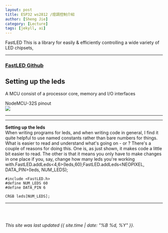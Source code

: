```yaml
---
layout: post
title: ESP32 ws2812 /燈調控制介紹
author: [Sheng Jie]
category: [Lecture]
tags: [jekyll, ai]
---
```


FastLED This is a library for easily & efficiently controlling a wide variety of LED chipsets,

---

### [FastLED Github](https://github.com/FastLED/FastLED)

## Setting up the leds
A MCU consist of a processor core, memory and I/O interfaces

NodeMCU-32S pinout<br>
![](https://github.com/csu6792/MCU-course/blob/main/images/NodeMCU-32S_pinout.jpg?raw=true)

---

---
**Setting up the leds** <br>
When writing programs for leds, and when writing code in general, I find it quite helpful to use named constants rather than bare numbers for things. What is easier to read and understand what's going on - or ? There's a couple of reasons for doing this. One is, as just shown, it makes code a little bit easier to read. The other is that it means you only have to make changes in one place if you, say, change how many leds you're working with.FastLED.addLeds<4,6>(leds,60);FastLED.addLeds<NEOPIXEL, DATA_PIN>(leds, NUM_LEDS);

```
#include <FastLED.h>
#define NUM_LEDS 60
#define DATA_PIN 6

CRGB leds[NUM_LEDS];
```
---




<br>
<br>

*This site was last updated {{ site.time | date: "%B %d, %Y" }}.*

